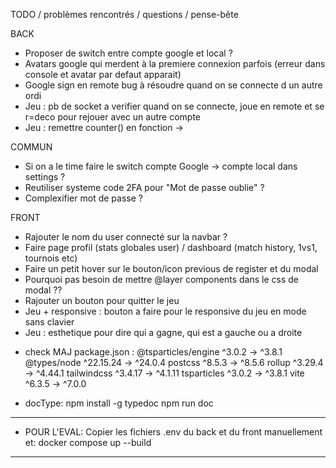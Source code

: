 TODO / problèmes rencontrés / questions / pense-bête

BACK

- Proposer de switch entre compte google et local ?
- Avatars google qui merdent à la premiere connexion parfois (erreur dans console et avatar par defaut apparait)
- Google sign en remote bug à résoudre quand on se connecte d un autre ordi
- Jeu : pb de socket a verifier quand on se connecte, joue en remote et se r=deco pour rejouer avec un autre compte
- Jeu : remettre counter() en fonction -> 


COMMUN

- Si on a le time faire le switch compte Google -> compte local dans settings ?
- Reutiliser systeme code 2FA pour "Mot de passe oublie" ?
- Complexifier mot de passe ?

FRONT

- Rajouter le nom du user connecté sur la navbar ?
- Faire page profil (stats globales user) / dashboard (match history, 1vs1, tournois etc)
- Faire un petit hover sur le bouton/icon previous de register et du modal
- Pourquoi pas besoin de mettre @layer components dans le css de modal ??
- Rajouter un bouton pour quitter le jeu
- Jeu + responsive : bouton a faire pour le responsive du jeu en mode sans clavier
- Jeu : esthetique pour dire qui a gagne, qui est a gauche ou a droite 

<!-- URGENT
! Alias à afficher dans la table de jeu lors d'une partie issue d'un tournoi
! Passer l'overview du tournoi en responsive (passer l'arbre en colonne si mode mobile ou tablet)
! Dashboard à finir ?
! Rajouter status cencelled dans resultGame quand jeu annulé
! Prendre en compte ce statut dans l'affichage des parties du profil
 -->

- check MAJ package.json :
 @tsparticles/engine         ^3.0.2  →   ^3.8.1
 @types/node              ^22.15.24  →  ^24.0.4
 postcss                     ^8.5.3  →   ^8.5.6
 rollup                     ^3.29.4  →  ^4.44.1
 tailwindcss                ^3.4.17  →  ^4.1.11
 tsparticles                 ^3.0.2  →   ^3.8.1
 vite                        ^6.3.5  →   ^7.0.0

- docType:	npm install -g typedoc
			npm run doc

------------------------------------------------------------------------
- POUR L'EVAL:
Copier les fichiers .env du back et du front manuellement et:
docker compose up --build
------------------------------------------------------------------------

